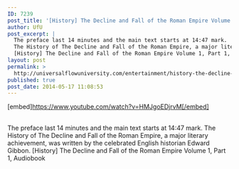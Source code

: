 ```yaml
---
ID: 7239
post_title: '[History] The Decline and Fall of the Roman Empire Volume 1, Part 1,'
author: UfU
post_excerpt: |
  The preface last 14 minutes and the main text starts at 14:47 mark.
  The History of The Decline and Fall of the Roman Empire, a major literary achievement, was written by the celebrated English historian Edward Gibbon.
  [History] The Decline and Fall of the Roman Empire Volume 1, Part 1, Audiobook
layout: post
permalink: >
  http://universalflowuniversity.com/entertainment/history-the-decline-and-fall-of-the-roman-empire-volume-1-part-1/
published: true
post_date: 2014-05-17 11:08:53
---
```

[embed]https://www.youtube.com/watch?v=HMJgoEDjrvM[/embed]</br></br>
<p>The preface last 14 minutes and the main text starts at 14:47 mark.
The History of The Decline and Fall of the Roman Empire, a major literary achievement, was written by the celebrated English historian Edward Gibbon. 
[History] The Decline and Fall of the Roman Empire Volume 1, Part 1, Audiobook</p>
